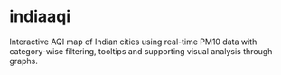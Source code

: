 # indiaaqi
Interactive AQI map of Indian cities using real-time PM10 data with category-wise filtering, tooltips and supporting visual analysis through graphs.
